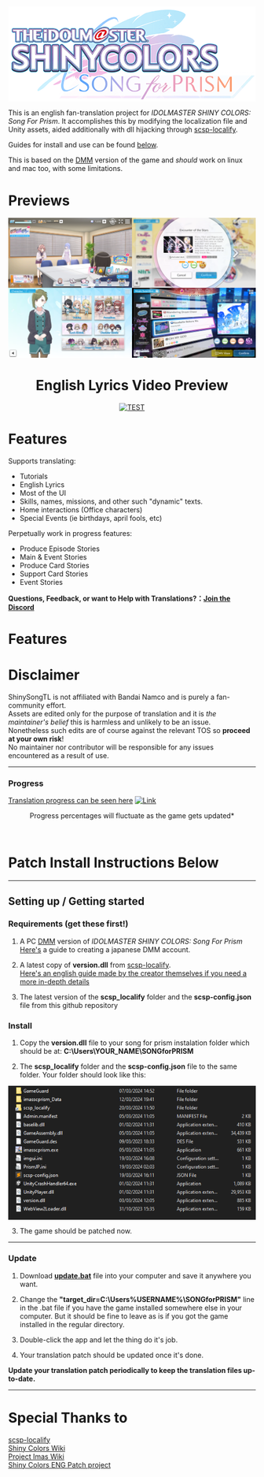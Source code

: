 <img align="center" src=/Images/logo.png>


This is an english fan-translation project for *IDOLMASTER SHINY COLORS: Song For Prism*.
It accomplishes this by modifying the localization file and Unity assets, aided additionally with dll hijacking through [scsp-localify].

Guides for install and use can be found [below](#setting-up--getting-started).

This is based on the [DMM] version of the game and *should* work on linux and mac too, with some limitations.  

# Previews

<img align="center" src=/Images/preview.png>

<div align="center">

# English Lyrics Video Preview
   
[![TEST](https://img.youtube.com/vi/ncYDIzfnt4Y/0.jpg)](https://www.youtube.com/watch?v=ncYDIzfnt4Y)
</div>

# Features
Supports translating:
- Tutorials
- English Lyrics
- Most of the UI
- Skills, names, missions, and other such "dynamic" texts.
- Home interactions (Office characters)
- Special Events (ie birthdays, april fools, etc)

Perpetually work in progress features:
- Produce Episode Stories
- Main & Event Stories
- Produce Card Stories
- Support Card Stories
- Event Stories

<b>Questions, Feedback, or want to Help with Translations?：[Join the Discord](https://discord.gg/qjrK3hu9Vy)</b>

# Features

# Disclaimer
ShinySongTL is not affiliated with Bandai Namco and is purely a fan-community effort.  
Assets are edited only for the purpose of translation and it is *the maintainer's belief* this is harmless and unlikely to be an issue.  
Nonetheless such edits are of course against the relevant TOS so **proceed at your own risk**!  
No maintainer nor contributor will be responsible for any issues encountered as a result of use.

---

### Progress

[Translation progress can be seen here](https://docs.google.com/spreadsheets/d/1-9RUhuyvV8UxiJggC0Y_s_hqDpIk2k6ZXCI7Rc2SmIw/edit?usp=sharing)
[![Link](https://docs.google.com/spreadsheets/d/e/2PACX-1vRC0Ive8sQsOLnDSGu1LSX_w_1q3utZiMgbW77yCB5HMohw9BiwLIahrMPhp49gdZe51-R5U5AAkUwq/pubchart?oid=847311911&format=image)](https://docs.google.com/spreadsheets/d/1-9RUhuyvV8UxiJggC0Y_s_hqDpIk2k6ZXCI7Rc2SmIw/edit?usp=sharing)

<p align="center"> Progress percentages will fluctuate as the game gets updated* </p><br />

# Patch Install Instructions Below  

---

## Setting up / Getting started

### Requirements (get these first!)
1.   A PC [DMM] version of *IDOLMASTER SHINY COLORS: Song For Prism*<br />
     [Here's](https://japancodesupply.com/pages/how-to-create-a-japanese-dmm-com-account) a guide to creating a japanese DMM account.
     
2.   A latest copy of **version.dll** from [scsp-localify]. <br />
     [Here's an english guide made by the creator themselves if you need a more in-depth details](https://github.com/chinosk6/scsp-localify/blob/main/readme_EN.md)

3.   The latest version of the **scsp_localify** folder and the **scsp-config.json** file from this github repository

### Install
1. Copy the **version.dll** file to your song for prism instalation folder which should be at:
**C:\Users\YOUR_NAME\SONGforPRISM**

2. The **scsp_localify** folder and the **scsp-config.json** file to the same folder.
   Your folder should look like this:
<img align="center" src=/Images/example.png>


3. The game should be patched now.

---

### Update
1. Download [**update.bat**](Update.bat) file into your computer and save it anywhere you want.

2. Change the **"target_dir=C:\Users\%USERNAME%\SONGforPRISM"** line in the .bat file if you have the game installed somewhere else in your computer. But it should be fine to leave as is if you got the game installed in the regular directory.

3. Double-click the app and let the thing do it's job. 

4. Your translation patch should be updated once it's done.

**Update your translation patch periodically to keep the translation files up-to-date.**

---

# Special Thanks to
[scsp-localify]  <br />
[Shiny Colors Wiki]  <br />
[Project Imas Wiki]  <br />
[Shiny Colors ENG Patch project] <br />

[Project Imas Wiki]: https://project-imas.wiki/
[Shiny Colors Wiki]: https://shinycolors.wiki/
[scsp-localify]: https://github.com/chinosk6/scsp-localify/releases
[Shiny Colors ENG Patch project]: https://github.com/snowyivu/ShinyColors
[DMM]: https://dmg-shinycolors-song-for-prism.idolmaster-official.jp/

